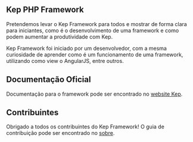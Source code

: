 ## Kep PHP Framework

Pretendemos levar o Kep Framework para todos e mostrar de forma clara para iniciantes, como é o desenvolvimento de uma framework e como podem aumentar a produtividade com Kep.

Kep Framework foi iniciado por um desenvolvedor, com a mesma curiosidade de aprender como é um funcionamento de uma framework, utilizando como view o AngularJS, entre outros.

## Documentação Oficial

Documentação para o framework pode ser encontrado no [website Kep](http://kepphp.github.io/#/docs).

## Contribuintes

Obrigado a todos os contribuintes do Kep Framework! O guia de contribuição pode ser encontrado no [sobre](http://kepphp.github.io/#/about).
